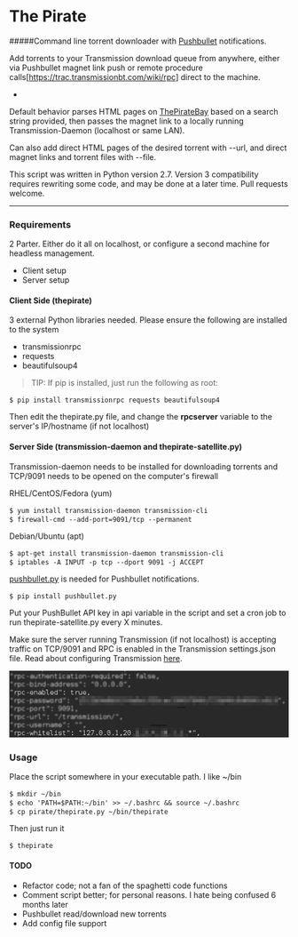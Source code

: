# The Pirate

#####Command line torrent downloader with [Pushbullet](https://pushbullet.com) notifications. 

Add torrents to your Transmission download queue from anywhere, either via Pushbullet magnet link push or remote procedure calls[https://trac.transmissionbt.com/wiki/rpc] direct to the machine. 

-

Default behavior parses HTML pages on [ThePirateBay](https://thepiratebay.se) based on a search string provided, then passes the magnet link to a locally running Transmission-Daemon (localhost or same LAN). 

Can also add direct HTML pages of the desired torrent with --url, and direct magnet links and torrent files with --file.

This script was written in Python version 2.7. Version 3 compatibility requires rewriting some code, and may be done at a later time. Pull requests welcome.

----

### Requirements

2 Parter. Either do it all on localhost, or configure a second machine for headless management.

 * Client setup
 * Server setup

#### Client Side (thepirate)

3 external Python libraries needed. Please ensure the following are installed to the system

 * transmissionrpc
 * requests
 * beautifulsoup4

> TIP: If pip is installed, just run the following as root:

```
$ pip install transmissionrpc requests beautifulsoup4
```

Then edit the thepirate.py file, and change the __rpcserver__ variable to the server's IP/hostname (if not localhost)


#### Server Side (transmission-daemon and thepirate-satellite.py)

Transmission-daemon needs to be installed for downloading torrents and TCP/9091 needs to be opened on the computer's firewall

RHEL/CentOS/Fedora (yum)

```
$ yum install transmission-daemon transmission-cli 
$ firewall-cmd --add-port=9091/tcp --permanent
```

Debian/Ubuntu (apt)

```
$ apt-get install transmission-daemon transmission-cli
$ iptables -A INPUT -p tcp --dport 9091 -j ACCEPT
```

[pushbullet.py](https://github.com/randomchars/pushbullet.py) is needed for Pushbullet notifications.

```
$ pip install pushbullet.py
```

Put your PushBullet API key in api variable in the script and set a cron job to run thepirate-satellite.py every X minutes.

Make sure the server running Transmission (if not localhost) is accepting traffic on TCP/9091 and RPC is enabled in the Transmission settings.json file. Read about configuring Transmission [here](https://trac.transmissionbt.com/wiki/EditConfigFiles).

![img](transmissionrpc_config.png)

### Usage

Place the script somewhere in your executable path. I like ~/bin

```
$ mkdir ~/bin
$ echo 'PATH=$PATH:~/bin' >> ~/.bashrc && source ~/.bashrc
$ cp pirate/thepirate.py ~/bin/thepirate
```

Then just run it

```
$ thepirate
```


#### TODO

 * Refactor code; not a fan of the spaghetti code functions
 * Comment script better; for personal reasons. I hate being confused 6 months later
 * Pushbullet read/download new torrents
 * Add config file support

